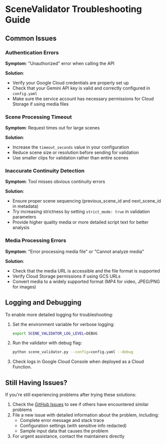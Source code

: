 # SceneValidator Troubleshooting Guide

## Common Issues

### Authentication Errors

**Symptom**: "Unauthorized" error when calling the API

**Solution**:
- Verify your Google Cloud credentials are properly set up
- Check that your Gemini API key is valid and correctly configured in `config.yaml`
- Make sure the service account has necessary permissions for Cloud Storage if using media files

### Scene Processing Timeout

**Symptom**: Request times out for large scenes

**Solution**:
- Increase the `timeout_seconds` value in your configuration
- Reduce scene size or resolution before sending for validation
- Use smaller clips for validation rather than entire scenes

### Inaccurate Continuity Detection

**Symptom**: Tool misses obvious continuity errors

**Solution**:
- Ensure proper scene sequencing (previous_scene_id and next_scene_id in metadata)
- Try increasing strictness by setting `strict_mode: true` in validation parameters
- Provide higher quality media or more detailed script text for better analysis

### Media Processing Errors

**Symptom**: "Error processing media file" or "Cannot analyze media"

**Solution**:
- Check that the media URL is accessible and the file format is supported
- Verify Cloud Storage permissions if using GCS URLs
- Convert media to a widely supported format (MP4 for video, JPEG/PNG for images)

## Logging and Debugging

To enable more detailed logging for troubleshooting:

1. Set the environment variable for verbose logging:
   ```bash
   export SCENE_VALIDATOR_LOG_LEVEL=DEBUG
   ```

2. Run the validator with debug flag:
   ```bash
   python scene_validator.py --config=config.yaml --debug
   ```

3. Check logs in Google Cloud Console when deployed as a Cloud Function.

## Still Having Issues?

If you're still experiencing problems after trying these solutions:

1. Check the [GitHub Issues](https://github.com/dxaginfo/media-automation-toolset/issues) to see if others have encountered similar problems
2. File a new issue with detailed information about the problem, including:
   - Complete error message and stack trace
   - Configuration settings (with sensitive info redacted)
   - Sample input data that causes the problem
3. For urgent assistance, contact the maintainers directly